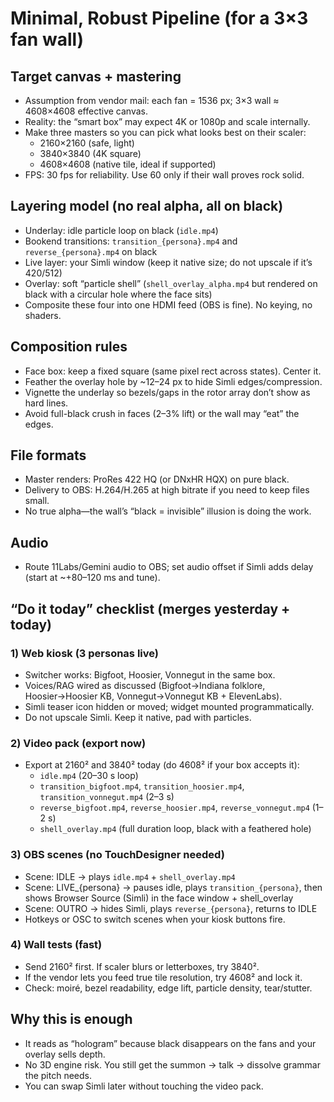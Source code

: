 # Minimal, Robust Pipeline (for a 3×3 fan wall)

## Target canvas + mastering
- Assumption from vendor mail: each fan = 1536 px; 3×3 wall ≈ 4608×4608 effective canvas.
- Reality: the “smart box” may expect 4K or 1080p and scale internally.
- Make three masters so you can pick what looks best on their scaler:
  - 2160×2160 (safe, light)
  - 3840×3840 (4K square)
  - 4608×4608 (native tile, ideal if supported)
- FPS: 30 fps for reliability. Use 60 only if their wall proves rock solid.

## Layering model (no real alpha, all on black)
- Underlay: idle particle loop on black (`idle.mp4`)
- Bookend transitions: `transition_{persona}.mp4` and `reverse_{persona}.mp4` on black
- Live layer: your Simli window (keep it native size; do not upscale if it’s 420/512)
- Overlay: soft “particle shell” (`shell_overlay_alpha.mp4` but rendered on black with a circular hole where the face sits)
- Composite these four into one HDMI feed (OBS is fine). No keying, no shaders.

## Composition rules
- Face box: keep a fixed square (same pixel rect across states). Center it.
- Feather the overlay hole by ~12–24 px to hide Simli edges/compression.
- Vignette the underlay so bezels/gaps in the rotor array don’t show as hard lines.
- Avoid full-black crush in faces (2–3% lift) or the wall may “eat” the edges.

## File formats
- Master renders: ProRes 422 HQ (or DNxHR HQX) on pure black.
- Delivery to OBS: H.264/H.265 at high bitrate if you need to keep files small.
- No true alpha—the wall’s “black = invisible” illusion is doing the work.

## Audio
- Route 11Labs/Gemini audio to OBS; set audio offset if Simli adds delay (start at ~+80–120 ms and tune).

## “Do it today” checklist (merges yesterday + today)

### 1) Web kiosk (3 personas live)
- Switcher works: Bigfoot, Hoosier, Vonnegut in the same box.
- Voices/RAG wired as discussed (Bigfoot→Indiana folklore, Hoosier→Hoosier KB, Vonnegut→Vonnegut KB + ElevenLabs).
- Simli teaser icon hidden or moved; widget mounted programmatically.
- Do not upscale Simli. Keep it native, pad with particles.

### 2) Video pack (export now)
- Export at 2160² and 3840² today (do 4608² if your box accepts it):
  - `idle.mp4` (20–30 s loop)
  - `transition_bigfoot.mp4`, `transition_hoosier.mp4`, `transition_vonnegut.mp4` (2–3 s)
  - `reverse_bigfoot.mp4`, `reverse_hoosier.mp4`, `reverse_vonnegut.mp4` (1–2 s)
  - `shell_overlay.mp4` (full duration loop, black with a feathered hole)

### 3) OBS scenes (no TouchDesigner needed)
- Scene: IDLE → plays `idle.mp4` + `shell_overlay.mp4`
- Scene: LIVE_{persona} → pauses idle, plays `transition_{persona}`, then shows Browser Source (Simli) in the face window + shell_overlay
- Scene: OUTRO → hides Simli, plays `reverse_{persona}`, returns to IDLE
- Hotkeys or OSC to switch scenes when your kiosk buttons fire.

### 4) Wall tests (fast)
- Send 2160² first. If scaler blurs or letterboxes, try 3840².
- If the vendor lets you feed true tile resolution, try 4608² and lock it.
- Check: moiré, bezel readability, edge lift, particle density, tear/stutter.

## Why this is enough
- It reads as “hologram” because black disappears on the fans and your overlay sells depth.
- No 3D engine risk. You still get the summon → talk → dissolve grammar the pitch needs.
- You can swap Simli later without touching the video pack.
